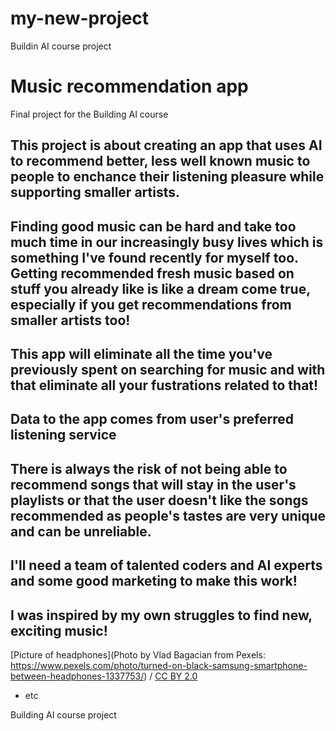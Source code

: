 # my-new-project
Buildin AI course project
<!-- This is the markdown template for the final project of the Building AI course, 
created by Reaktor Innovations and University of Helsinki. 
Copy the template, paste it to your GitHub README and edit! -->

# Music recommendation app

Final project for the Building AI course

## This project is about creating an app that uses AI to recommend better, less well known music to people to enchance their listening pleasure while supporting smaller artists.



## Finding good music can be hard and take too much time in our increasingly busy lives which is something I've found recently for myself too. Getting recommended fresh music based on stuff you already like is like a dream come true, especially if you get recommendations from smaller artists too!




## This app will eliminate all the time you've previously spent on searching for music and with that eliminate all your fustrations related to that!





## Data to the app comes from user's preferred listening service

## There is always the risk of not being able to recommend songs that will stay in the user's playlists or that the user doesn't like the songs recommended as people's tastes are very unique and can be unreliable.



## I'll need a team of talented coders and AI experts and some good marketing to make this work!




## I was inspired by my own struggles to find new, exciting music!

[Picture of headphones](Photo by Vlad Bagacian from Pexels: https://www.pexels.com/photo/turned-on-black-samsung-smartphone-between-headphones-1337753/) / [CC BY 2.0](https://creativecommons.org/licenses/by/2.0)
* etc

Building AI course project
